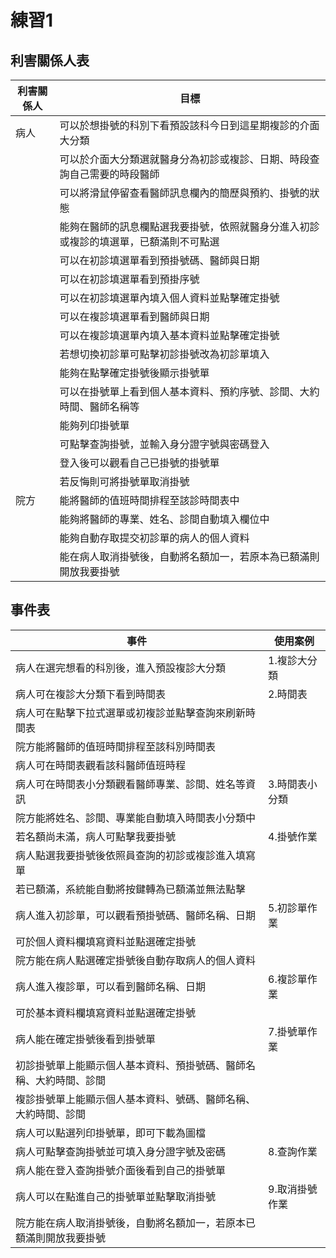 # 練習1

## 利害關係人表

| 利害關係人 | 目標 |
| -- | -- |
| 病人 | 可以於想掛號的科別下看預設該科今日到這星期複診的介面大分類 |
|  | 可以於介面大分類選就醫身分為初診或複診、日期、時段查詢自己需要的時段醫師 |
|  | 可以將滑鼠停留查看醫師訊息欄內的簡歷與預約、掛號的狀態 |
|  | 能夠在醫師的訊息欄點選我要掛號，依照就醫身分進入初診或複診的填選單，已額滿則不可點選 |
|  | 可以在初診填選單看到預掛號碼、醫師與日期 |
|  | 可以在初診填選單看到預掛序號 |
|  | 可以在初診填選單內填入個人資料並點擊確定掛號 |
|  | 可以在複診填選單看到醫師與日期 |
|  | 可以在複診填選單內填入基本資料並點擊確定掛號 |
|  | 若想切換初診單可點擊初診掛號改為初診單填入 |
|  | 能夠在點擊確定掛號後顯示掛號單 |
|  | 可以在掛號單上看到個人基本資料、預約序號、診間、大約時間、醫師名稱等 |
|  | 能夠列印掛號單 |
|  | 可點擊查詢掛號，並輸入身分證字號與密碼登入 |
|  | 登入後可以觀看自己已掛號的掛號單 |
|  | 若反悔則可將掛號單取消掛號 |
| 院方 | 能將醫師的值班時間排程至該診時間表中 |
|  | 能夠將醫師的專業、姓名、診間自動填入欄位中 |
|  | 能夠自動存取提交初診單的病人的個人資料 |
|  | 能在病人取消掛號後，自動將名額加一，若原本為已額滿則開放我要掛號 |

## 事件表

| 事件 | 使用案例 |
| -- | -- |
| 病人在選完想看的科別後，進入預設複診大分類 | 1.複診大分類 |
| 病人可在複診大分類下看到時間表 | 2.時間表 |
| 病人可在點擊下拉式選單或初複診並點擊查詢來刷新時間表 |  |
| 院方能將醫師的值班時間排程至該科別時間表 |  |
| 病人可在時間表觀看該科醫師值班時程 |  |
| 病人可在時間表小分類觀看醫師專業、診間、姓名等資訊 | 3.時間表小分類 |
| 院方能將姓名、診間、專業能自動填入時間表小分類中 |  |
| 若名額尚未滿，病人可點擊我要掛號 | 4.掛號作業 |
| 病人點選我要掛號後依照員查詢的初診或複診進入填寫單 |  |
| 若已額滿，系統能自動將按鍵轉為已額滿並無法點擊 |  |
| 病人進入初診單，可以觀看預掛號碼、醫師名稱、日期 | 5.初診單作業 |
| 可於個人資料欄填寫資料並點選確定掛號 |  |
| 院方能在病人點選確定掛號後自動存取病人的個人資料 |  |
| 病人進入複診單，可以看到醫師名稱、日期 | 6.複診單作業 |
| 可於基本資料欄填寫資料並點選確定掛號 |  |
| 病人能在確定掛號後看到掛號單 | 7.掛號單作業 |
| 初診掛號單上能顯示個人基本資料、預掛號碼、醫師名稱、大約時間、診間 |  |
| 複診掛號單上能顯示個人基本資料、號碼、醫師名稱、大約時間、診間 |  |
| 病人可以點選列印掛號單，即可下載為圖檔 |  |
| 病人可點擊查詢掛號並可填入身分證字號及密碼 | 8.查詢作業 |
| 病人能在登入查詢掛號介面後看到自己的掛號單 |  |
| 病人可以在點進自己的掛號單並點擊取消掛號 | 9.取消掛號作業 |
| 院方能在病人取消掛號後，自動將名額加一，若原本已額滿則開放我要掛號 |  |
